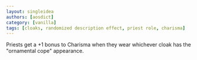 ```yaml
---
layout: singleidea
authors: [aosdict]
category: [vanilla]
tags: [cloaks, randomized description effect, priest role, charisma]
---
```

Priests get a +1 bonus to Charisma when they wear whichever cloak has the
"ornamental cope" appearance.
